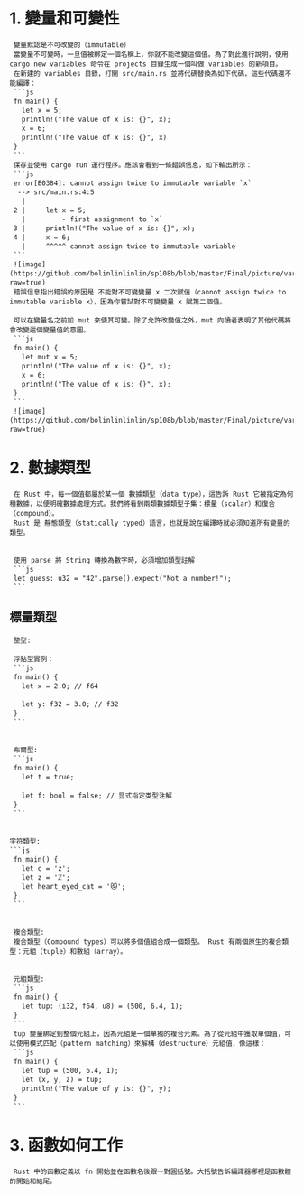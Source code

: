 # 1. 變量和可變性
     變量默認是不可改變的（immutable）
     當變量不可變時，一旦值被綁定一個名稱上，你就不能改變這個值。為了對此進行說明，使用 cargo new variables 命令在 projects 目錄生成一個叫做 variables 的新項目。
     在新建的 variables 目錄，打開 src/main.rs 並將代碼替換為如下代碼，這些代碼還不能編譯：
     ```js
     fn main() {
       let x = 5;
       println!("The value of x is: {}", x);
       x = 6;
       println!("The value of x is: {}", x)
     }
     ```
     保存並使用 cargo run 運行程序。應該會看到一條錯誤信息，如下輸出所示：
     ```js
     error[E0384]: cannot assign twice to immutable variable `x`
      --> src/main.rs:4:5
       |
     2 |     let x = 5;
       |         - first assignment to `x`
     3 |     println!("The value of x is: {}", x);
     4 |     x = 6;
       |     ^^^^^ cannot assign twice to immutable variable
     ```
     ![image](https://github.com/bolinlinlinlin/sp108b/blob/master/Final/picture/variables_error.jpg?raw=true)
     錯誤信息指出錯誤的原因是 不能對不可變變量 x 二次賦值（cannot assign twice to immutable variable x），因為你嘗試對不可變變量 x 賦第二個值。
     
     可以在變量名之前加 mut 來使其可變。除了允許改變值之外，mut 向讀者表明了其他代碼將會改變這個變量值的意圖。
     ```js
     fn main() {
       let mut x = 5;
       println!("The value of x is: {}", x);
       x = 6;
       println!("The value of x is: {}", x);
     }
     ```
     ![image](https://github.com/bolinlinlinlin/sp108b/blob/master/Final/picture/variables_cargo_run.jpg?raw=true)
# 2. 數據類型
     在 Rust 中，每一個值都屬於某一個 數據類型（data type），這告訴 Rust 它被指定為何種數據，以便明確數據處理方式。我們將看到兩類數據類型子集：標量（scalar）和復合（compound）。
     Rust 是 靜態類型（statically typed）語言，也就是說在編譯時就必須知道所有變量的類型。

   
     使用 parse 將 String 轉換為數字時，必須增加類型註解
     ```js
     let guess: u32 = "42".parse().expect("Not a number!");
     ```
  ## 標量類型
     整型:

     浮點型實例：
     ```js
     fn main() {
       let x = 2.0; // f64

       let y: f32 = 3.0; // f32
     }
     ```

     
     布爾型:
     ```js
     fn main() {
       let t = true;

       let f: bool = false; // 显式指定类型注解
     }
     ```


    字符類型:
    ```js
     fn main() {
       let c = 'z';
       let z = 'ℤ';
       let heart_eyed_cat = '😻';
     }
     ```


     複合類型:
     複合類型（Compound types）可以將多個值組合成一個類型。 Rust 有兩個原生的複合類型：元組（tuple）和數組（array）。
    
     
     元組類型:
     ```js
     fn main() {
       let tup: (i32, f64, u8) = (500, 6.4, 1);
     }
     ```
     tup 變量綁定到整個元組上，因為元組是一個單獨的複合元素。為了從元組中獲取單個值，可以使用模式匹配（pattern matching）來解構（destructure）元組值，像這樣：
     ```js
     fn main() {
       let tup = (500, 6.4, 1);
       let (x, y, z) = tup;
       println!("The value of y is: {}", y);
     }
     ```
# 3. 函數如何工作
     Rust 中的函數定義以 fn 開始並在函數名後跟一對圓括號。大括號告訴編譯器哪裡是函數體的開始和結尾。




